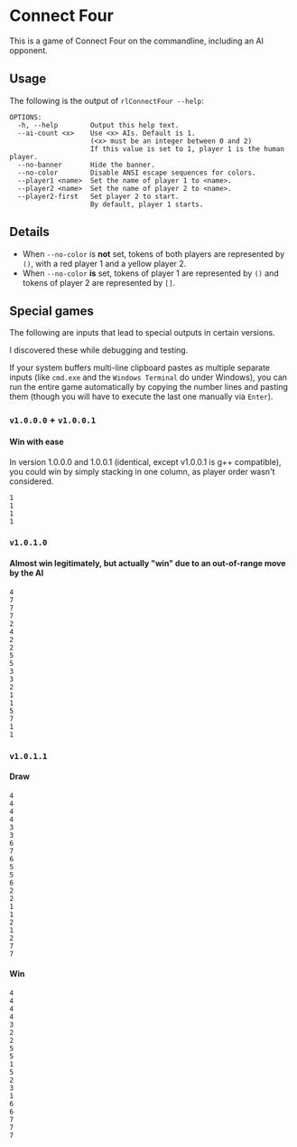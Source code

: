 # Connect Four
This is a game of Connect Four on the commandline, including an AI opponent.

## Usage
The following is the output of `rlConnectFour --help`:
```
OPTIONS:
  -h, --help        Output this help text.
  --ai-count <x>    Use <x> AIs. Default is 1.
                    (<x> must be an integer between 0 and 2)
                    If this value is set to 1, player 1 is the human player.
  --no-banner       Hide the banner.
  --no-color        Disable ANSI escape sequences for colors.
  --player1 <name>  Set the name of player 1 to <name>.
  --player2 <name>  Set the name of player 2 to <name>.
  --player2-first   Set player 2 to start.
                    By default, player 1 starts.
```


## Details
* When `--no-color` is __not__ set, tokens of both players are represented by `()`,
  with a red player 1 and a yellow player 2.
* When `--no-color` __is__ set, tokens of player 1 are represented by `()` and
  tokens of player 2 are represented by `[]`.



## Special games
The following are inputs that lead to special outputs in certain versions.

I discovered these while debugging and testing.

If your system buffers multi-line clipboard pastes as multiple separate inputs
(like `cmd.exe` and the `Windows Terminal` do under Windows), you can run the
entire game automatically by copying the number lines and pasting them (though
you will have to execute the last one manually via `Enter`).


### `v1.0.0.0` + `v1.0.0.1`
#### Win with ease
In version 1.0.0.0 and 1.0.0.1 (identical, except v1.0.0.1 is g++ compatible),
you could win by simply stacking in one column, as player order wasn't considered.
```
1
1
1
1
```

### `v1.0.1.0`
#### Almost win legitimately, but actually "win" due to an out-of-range move by the AI
```
4
7
7
7
2
4
2
2
5
5
3
3
2
1
1
5
7
1
1
```

### `v1.0.1.1`
#### Draw
```
4
4
4
4
3
3
6
7
6
5
5
6
2
2
1
1
2
1
2
7
7
```

#### Win
```
4
4
4
4
3
2
2
5
5
1
5
2
3
1
6
6
7
7
7
```
